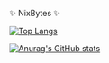 ✨ NixBytes ✨



[![Top Langs](https://github-readme-stats.vercel.app/api/top-langs/?username=nixbytes&langs_count=8&hide=makefile,scss,html,php,Jupyter+Notebook,vim+script&layout=compact&theme=radical)](https://github.com/nixbytes)
 

[![Anurag's GitHub stats](https://github-readme-stats.vercel.app/api?username=nixbytes&show_icons=true&exclude_repo=dotworkflow&theme=radical)](https://github.com/nixbytes)
  


<!--
**nixbytes/nixbytes** is a ✨ _special_ ✨ repository because its `README.md` (this file) appears on your GitHub profile.

Here are some ideas to get you started:

- 🔭 I’m currently working on ...
- 🌱 I’m currently learning ...
- 👯 I’m looking to collaborate on ...
- 🤔 I’m looking for help with ...
- 💬 Ask me about ...
- 📫 How to reach me: ...
- 😄 Pronouns: ...
- ⚡ Fun fact: ...
-->
